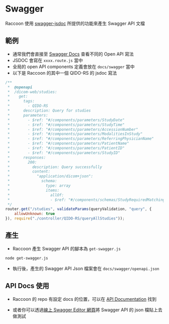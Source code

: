 <script>
    import { base } from "$app/paths";
    import CenterImage from "@raccoon-docs/core/src/components/CenterImage.svelte";
</script>
# Swagger
Raccoon 使用 [swagger-jsdoc](https://www.npmjs.com/package/swagger-jsdoc) 所提供的功能來產生 Swagger API 文檔

## 範例
- 通常我們會直接至 [Swagger Docs](https://swagger.io/docs/specification) 查看不同的 Open API 寫法
- JSDOC 會寫在 `xxxx.route.js` 當中
- 全局的 open API components 定義會放在 `docs/swagger` 當中
- 以下是 Raccoon 的其中一個 QIDO-RS 的 jsdoc 寫法

```js
/**
 *  @openapi
 *  /dicom-web/studies:
 *    get:
 *      tags:
 *        - QIDO-RS
 *      description: Query for studies
 *      parameters:
 *        - $ref: "#/components/parameters/StudyDate"
 *        - $ref: "#/components/parameters/StudyTime"
 *        - $ref: "#/components/parameters/AccessionNumber"
 *        - $ref: "#/components/parameters/ModalitiesInStudy"
 *        - $ref: "#/components/parameters/ReferringPhysicianName"
 *        - $ref: "#/components/parameters/PatientName"
 *        - $ref: "#/components/parameters/PatientID"
 *        - $ref: "#/components/parameters/StudyID"
 *      responses:
 *        200:
 *          description: Query successfully
 *          content:
 *            "application/dicom+json":
 *              schema:
 *                type: array
 *                items:
 *                  allOf:
 *                  - $ref: "#/components/schemas/StudyRequiredMatchingAttributes"
 */
router.get("/studies", validateParams(queryValidation, "query", {
    allowUnknown: true
}), require("./controller/QIDO-RS/queryAllStudies"));
```

## 產生
- Raccoon 產生 Swagger API 的腳本為 `get-swagger.js`

```bash
node get-swagger.js
```

- 執行後，產生的 Swagger API Json 檔案會在 `docs/swagger/openapi.json`

## API Docs 使用
- Raccoon 的 repo 有設定 docs 的位置，可以在 [API Documentation](https://chinlinlee.github.io/raccoon-dicom/) 找到
<CenterImage src="{base}/swagger/swagger-ui.png" alt="Raccoon Swagger UI" title="Raccoon Swagger UI"></CenterImage>

- 或者你可以透過[線上 Swagger Editor 網頁](https://editor.swagger.io/)將 Swagger API 的 json 檔貼上去做測試